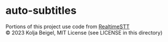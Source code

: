 # auto-subtitles

Portions of this project use code from [RealtimeSTT](https://github.com/KoljaB/RealtimeSTT)  
  © 2023 Kolja Beigel, MIT License (see LICENSE in this directory)